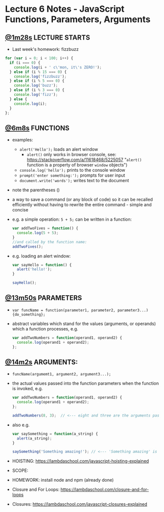# Lecture 6 Notes - JavaScript Functions, Parameters, Arguments
## [@1m28s](https://youtu.be/WmFRlpd1GTM?t=1m28s) LECTURE STARTS
- Last week's homework: fizzbuzz
```js
for (var i = 0; i < 100; i++) {
  if (i === 0) {
    console.log(i + ' c\'mon, it\'s ZERO!');
  } else if (i % 15 === 0) {
    console.log('fizzbuzz');
  } else if (i % 5 === 0) {
    console.log('buzz');
  } else if (i % 3 === 0) {
    console.log('fizz');
  } else {
    console.log(i);
  }
};
```
## [@6m8s](https://youtu.be/WmFRlpd1GTM?t=6m8s) FUNCTIONS
- examples:
  - `alert('Hello');` loads an alert window
    - `alert()` only works in browser console, see: https://stackoverflow.com/a/11618468/5225057 "`alert()` function is a property of browser `window` objects")
  - `console.log('hello');` prints to the console window
  - `prompt('enter something:');` prompts for user input
  - `document.write('words');` writes text to the document
- note the parentheses ()
- a way to save a command (or any block of code) so it can be recalled efficiently without having to rewrite the entire command - simple and concise
- e.g. a simple operation: `5 + 5;` can be written in a function:  

  ```js
  var addTwoFives = function() {
    console.log(5 + 5);
  }
  //and called by the function name:
  addTwoFives();
  ```
- e.g. loading an alert window:
  ```js
  var sayHello = function() {
    alert('hello!');
  }

  sayHello();
  ```

## [@13m50s](https://youtu.be/WmFRlpd1GTM?t=13m50s) PARAMETERS
- `var funcName = function(parameter1, parameter2, parameter3...) {do_something};`
- abstract variables which stand for the values (arguments, or operands) which a function processes, e.g.

  ```js
  var addTwoNumbers = function(operand1, operand2) {
    console.log(operand1 + operand2);
  };
  ```

## [@14m2s](https://youtu.be/WmFRlpd1GTM?t=14m2s) ARGUMENTS:
- `funcName(argumemt1, argument2, argument3...);`
- the actual values passed into the function parameters when the function is invoked, e.g.
  ```js
  var addTwoNumbers = function(operand1, operand2) {
    console.log(operand1 + operand2);
  };

  addTwoNumbers(8, 3);  // <--- eight and three are the arguments passed to the function.
  ```
- also e.g.
  ```js
  var saySomething = function(a_string) {
    alert(a_string);
  }

  saySomething('Something amazing!'); // <--- 'Something amazing' is the argument passed in to the function
  ```

- HOISTING: https://lambdaschool.com/javascript-hoisting-explained
- SCOPE:
- HOMEWORK: install node and npm (already done)

- Closure and For Loops: https://lambdaschool.com/closure-and-for-loops

- Closures: https://lambdaschool.com/javascript-closures-explained
